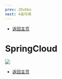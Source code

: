 ```yaml
---
prev: 2Dubbo
next: 4高可用
---
```


* [返回主页](../home.md)
# SpringCloud
  ![](../../picture/3/3SpringCloud.png)
* [返回主页](../home.md)